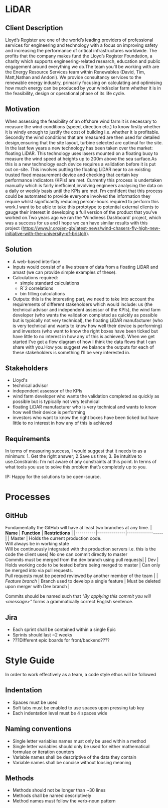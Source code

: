 # LiDAR
## Client Description
Lloyd’s Register are one of the world’s leading providers of professional services for engineering and technology with a focus on improving safety and increasing the performance of critical infrastructures worldwide. The profits that the company makes fund the Lloyd’s Register Foundation, a charity which supports engineering-related research, education and public engagement around everything we do.The team you’ll be working with are the Energy Resource Services team within Renewables (David, Tim, Matt,Nathan and Andoni). We provide consultancy services to the renewable energy industry, primarily focusing on calculating and optimising how much energy can be produced by your wind/solar farm whether it is in the feasibility, design or operational phase of its life cycle.

## Motivation
When assessing the feasibility of an offshore wind farm it is necessary to measure the wind conditions (speed, direction etc.)  to know firstly whether it is windy enough to justify the cost of building i.e. whether it is profitable. Secondly the wind conditions that are measured are then used for detailed design,ensuring that the site layout, turbine selected are optimal for the site. In the last few years a new technology has been taken over the market: floating LiDAR. This technology uses lasers mounted on a floating buoy to measure the wind speed at heights up to 200m above the sea surface.As this is a new technology each device requires a validation before it is put out on-site.  This involves putting the floating LiDAR near to an existing trusted fixed measurement device and checking that certain key performance indicators (KPIs) are met. Currently this process is undertaken manually which is fairly inefficient,involving engineers analysing the data on a daily or weekly basis until the KPIs are met. I’m confident that this process could be automated to provide everyone involved the information they require whilst significantly reducing person-hours required to perform this work.I want to be able to take this prototype to potential external clients to gauge their interest in developing a full version of the product that you’ve worked on.Two years ago we ran the ‘Windiness Dashboard’ project, which was a success for us and I hope we can have similar results with this project (https://www.lr.org/en-gb/latest-news/wind-chasers-fly-high-new-initiative-with-the-university-of-bristol/).

## Solution
- A web-based interface
- Inputs would consist of a live stream of data from a floating LiDAR and amast (we can provide simple examples of these). 
- Calculations required: 
   - simple standard calculations
   - Rˆ2 correlations
   - bin filling calculations
- Outputs: this is the interesting part, we need to take into account the requirements of different stakeholders which would include: us (the technical advisor and independent assessor of the KPIs), the wind farm developer (who wants the validation completed as quickly as possible but is typically not very technical), the floating LiDAR manufacturer (who is very technical and wants to know how well their device is performing) and investors (who want to know the right boxes have been ticked but have little to no interest in how any of this is achieved). When we get started I’ve got a flow diagram of how I think the data flows that I can share with you.How you suggest we balance the outputs for each of these stakeholders is something I’ll be very interested in.

## Stakeholders
- Lloyd's
- technical advisor
- independent assessor of the KPIs
- wind farm developer
  who wants the validation completed as quickly as possible but is typically not very technical
- floating LiDAR manufacturer
  who is very technical and wants to know how well their device is performing
- investors
  who want to know the right boxes have been ticked but have little to no interest in how any of this is achieved

## Requirements
In terms of measuring success, I would suggest that it needs to as a minimum: 1. Get the right answer; 2.Save us time; 3. Be intuitive to use.Constraints: I’m not aware of any constraints at this point. In terms of what tools you use to solve this problem that’s completely up to you.

IP: Happy for the solutions to be open-source.

# Processes
## GitHub
Fundamentally the GitHub will have at least two branches at any time.
| **Name** | **Function** | **Restrictions** |
|----------|--------------|------------------|
| Master   | Holds the current production code. <br/> Will always be in working state <br/>Will be continuously integrated with the production servers i.e. this is the code the client uses| No one can commit directly to master <br/> Commits must be merged from the dev branch using pull requests|
| Dev      | Holds working code to be tested before being merged to master | Can only be merged into via pull requests. <br/> Pull requests must be peered reviewed by another member of the team |
| *Feature branch* | Branch used to develop a single feature | Must be deleted upon merger with Dev branch |

Commits should be named such that *"By applying this commit you will \<message\>"* forms a grammatically correct English sentence.

## Jira
- Each sprint shall be contained within a single Epic
- Sprints should last ~2 weeks
- ???Different epic boards for front/backend????

# Style Guide
In order to work effectively as a team, a code style ethos will be followed

## Indentation
- Spaces must be used
- Soft tabs must be enabled to use spaces upon pressing tab key
- Each indentation level must be 4 spaces wide

## Naming conventions
- Single letter variables names must only be used within a method
- Single letter variables should only be used for either mathematical formulae or iteration counters
- Variable names shall be descriptive of the data they contain
- Variable names shall be concise without loosing meaning

## Methods
- Methods should not be longer than ~30 lines
- Methods shall be named descriptively
- Method names must follow the verb-noun pattern
